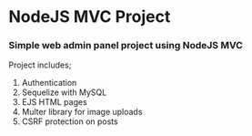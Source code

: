 # NodeJS MVC Project 

<h3>Simple web admin panel project using NodeJS MVC</h3>

Project includes;
<ol>
  <li>
  Authentication
  </li>
    <li>
  Sequelize with MySQL
  </li>
    <li>
  EJS HTML pages
  </li>
    <li>
 Multer library for image uploads
  </li>
    <li>
 CSRF protection on posts
  </li>
</ol>





